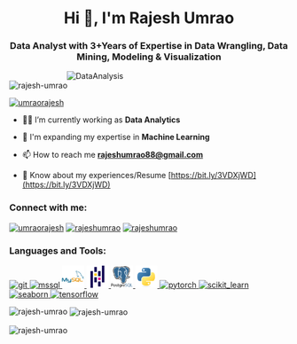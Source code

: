 <h1 align="center">Hi 👋, I'm Rajesh Umrao</h1>
<h3 align="center">Data Analyst with 3+Years of Expertise in Data Wrangling, Data Mining, Modeling & Visualization</h3>

<img align="right" alt="DataAnalysis" width="400" src="https://camo.githubusercontent.com/2366b34bb903c09617990fb5fff4622f3e941349e846ddb7e73df872a9d21233/68747470733a2f2f63646e2e6472696262626c652e636f6d2f75736572732f3733303730332f73637265656e73686f74732f363538313234332f6176656e746f2e676966" >

<p align="left"> <img src="https://komarev.com/ghpvc/?username=rajesh-umrao&label=Profile%20views&color=0e75b6&style=flat" alt="rajesh-umrao" /> </p>

<p align="left"> <a href="https://twitter.com/umraorajesh" target="blank"><img src="https://img.shields.io/twitter/follow/umraorajesh?logo=twitter&style=for-the-badge" alt="umraorajesh" /></a> </p>

- 👨‍💻 I’m currently working as **Data Analytics**
- 🔭 I'm expanding my expertise in **Machine Learning**

- 📫 How to reach me **rajeshumrao88@gmail.com**

- 📄 Know about my experiences/Resume [https://bit.ly/3VDXjWD](https://bit.ly/3VDXjWD)

<h3 align="left">Connect with me:</h3>
<p align="left">
<a href="https://twitter.com/umraorajesh" target="blank"><img align="center" src="https://raw.githubusercontent.com/rahuldkjain/github-profile-readme-generator/master/src/images/icons/Social/twitter.svg" alt="umraorajesh" height="30" width="40" /></a>
<a href="https://linkedin.com/in/rajeshumrao" target="blank"><img align="center" src="https://raw.githubusercontent.com/rahuldkjain/github-profile-readme-generator/master/src/images/icons/Social/linked-in-alt.svg" alt="rajeshumrao" height="30" width="40" /></a>
<a href="https://kaggle.com/rajeshumrao" target="blank"><img align="center" src="https://raw.githubusercontent.com/rahuldkjain/github-profile-readme-generator/master/src/images/icons/Social/kaggle.svg" alt="rajeshumrao" height="30" width="40" /></a>
</p>

<h3 align="left">Languages and Tools:</h3>
<p align="left"> <a href="https://git-scm.com/" target="_blank" rel="noreferrer"> <img src="https://www.vectorlogo.zone/logos/git-scm/git-scm-icon.svg" alt="git" width="40" height="40"/> </a> <a href="https://www.microsoft.com/en-us/sql-server" target="_blank" rel="noreferrer"> <img src="https://www.svgrepo.com/show/303229/microsoft-sql-server-logo.svg" alt="mssql" width="40" height="40"/> </a> <a href="https://www.mysql.com/" target="_blank" rel="noreferrer"> <img src="https://raw.githubusercontent.com/devicons/devicon/master/icons/mysql/mysql-original-wordmark.svg" alt="mysql" width="40" height="40"/> </a> <a href="https://pandas.pydata.org/" target="_blank" rel="noreferrer"> <img src="https://raw.githubusercontent.com/devicons/devicon/2ae2a900d2f041da66e950e4d48052658d850630/icons/pandas/pandas-original.svg" alt="pandas" width="40" height="40"/> </a> <a href="https://www.postgresql.org" target="_blank" rel="noreferrer"> <img src="https://raw.githubusercontent.com/devicons/devicon/master/icons/postgresql/postgresql-original-wordmark.svg" alt="postgresql" width="40" height="40"/> </a> <a href="https://www.python.org" target="_blank" rel="noreferrer"> <img src="https://raw.githubusercontent.com/devicons/devicon/master/icons/python/python-original.svg" alt="python" width="40" height="40"/> </a> <a href="https://pytorch.org/" target="_blank" rel="noreferrer"> <img src="https://www.vectorlogo.zone/logos/pytorch/pytorch-icon.svg" alt="pytorch" width="40" height="40"/> </a> <a href="https://scikit-learn.org/" target="_blank" rel="noreferrer"> <img src="https://upload.wikimedia.org/wikipedia/commons/0/05/Scikit_learn_logo_small.svg" alt="scikit_learn" width="40" height="40"/> </a> <a href="https://seaborn.pydata.org/" target="_blank" rel="noreferrer"> <img src="https://seaborn.pydata.org/_images/logo-mark-lightbg.svg" alt="seaborn" width="40" height="40"/> </a> <a href="https://www.tensorflow.org" target="_blank" rel="noreferrer"> <img src="https://www.vectorlogo.zone/logos/tensorflow/tensorflow-icon.svg" alt="tensorflow" width="40" height="40"/> </a> </p>

<p><img align="left" src="https://github-readme-stats.vercel.app/api/top-langs?username=rajesh-umrao&show_icons=true&locale=en&layout=compact" alt="rajesh-umrao" /></p>

<p>&nbsp;<img align="center" src="https://github-readme-stats.vercel.app/api?username=rajesh-umrao&show_icons=true&locale=en" alt="rajesh-umrao" /></p>

<p><img align="center" src="https://github-readme-streak-stats.herokuapp.com/?user=rajesh-umrao&" alt="rajesh-umrao" /></p>
